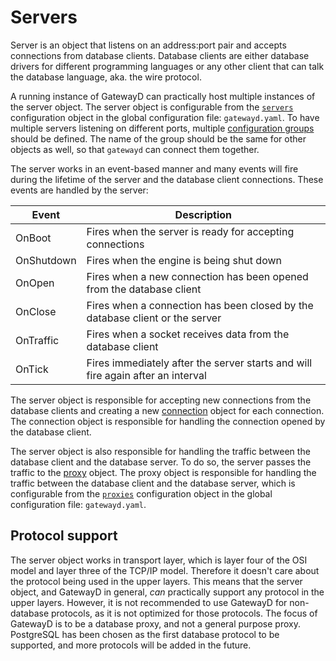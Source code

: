 # Servers

Server is an object that listens on an address:port pair and accepts connections from database clients. Database clients are either database drivers for different programming languages or any other client that can talk the database language, aka. the wire protocol.

A running instance of GatewayD can practically host multiple instances of the server object. The server object is configurable from the [`servers`](../02-using-gatewayd/01-configuration/01-global-configuration/06-servers.md) configuration object in the global configuration file: `gatewayd.yaml`. To have multiple servers listening on different ports, multiple [configuration groups](../07-miscellaneous/glossary.md#configuration-group) should be defined. The name of the group should be the same for other objects as well, so that `gatewayd` can connect them together.

The server works in an event-based manner and many events will fire during the lifetime of the server and the database client connections. These events are handled by the server:

| Event      | Description                                                                     |
| ---------- | ------------------------------------------------------------------------------- |
| OnBoot     | Fires when the server is ready for accepting connections                        |
| OnShutdown | Fires when the engine is being shut down                                        |
| OnOpen     | Fires when a new connection has been opened from the database client            |
| OnClose    | Fires when a connection has been closed by the database client or the server    |
| OnTraffic  | Fires when a socket receives data from the database client                      |
| OnTick     | Fires immediately after the server starts and will fire again after an interval |

The server object is responsible for accepting new connections from the database clients and creating a new [connection](../07-miscellaneous/glossary.md#connection) object for each connection. The connection object is responsible for handling the connection opened by the database client.

The server object is also responsible for handling the traffic between the database client and the database server. To do so, the server passes the traffic to the [proxy](../07-miscellaneous/glossary.md#proxy) object. The proxy object is responsible for handling the traffic between the database client and the database server, which is configurable from the [`proxies`](../02-using-gatewayd/01-configuration/01-global-configuration/05-proxies.md) configuration object in the global configuration file: `gatewayd.yaml`.

## Protocol support

The server object works in transport layer, which is layer four of the OSI model and layer three of the TCP/IP model. Therefore it doesn't care about the protocol being used in the upper layers. This means that the server object, and GatewayD in general, *can* practically support any protocol in the upper layers. However, it is not recommended to use GatewayD for non-database protocols, as it is not optimized for those protocols. The focus of GatewayD is to be a database proxy, and not a general purpose proxy. PostgreSQL has been chosen as the first database protocol to be supported, and more protocols will be added in the future.
